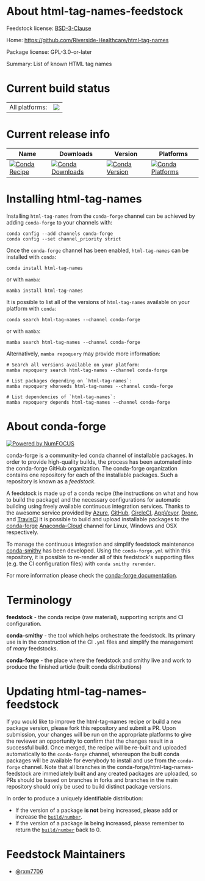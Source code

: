 About html-tag-names-feedstock
==============================

Feedstock license: [BSD-3-Clause](https://github.com/conda-forge/html-tag-names-feedstock/blob/main/LICENSE.txt)

Home: https://github.com/Riverside-Healthcare/html-tag-names

Package license: GPL-3.0-or-later

Summary: List of known HTML tag names

Current build status
====================


<table><tr><td>All platforms:</td>
    <td>
      <a href="https://dev.azure.com/conda-forge/feedstock-builds/_build/latest?definitionId=19674&branchName=main">
        <img src="https://dev.azure.com/conda-forge/feedstock-builds/_apis/build/status/html-tag-names-feedstock?branchName=main">
      </a>
    </td>
  </tr>
</table>

Current release info
====================

| Name | Downloads | Version | Platforms |
| --- | --- | --- | --- |
| [![Conda Recipe](https://img.shields.io/badge/recipe-html--tag--names-green.svg)](https://anaconda.org/conda-forge/html-tag-names) | [![Conda Downloads](https://img.shields.io/conda/dn/conda-forge/html-tag-names.svg)](https://anaconda.org/conda-forge/html-tag-names) | [![Conda Version](https://img.shields.io/conda/vn/conda-forge/html-tag-names.svg)](https://anaconda.org/conda-forge/html-tag-names) | [![Conda Platforms](https://img.shields.io/conda/pn/conda-forge/html-tag-names.svg)](https://anaconda.org/conda-forge/html-tag-names) |

Installing html-tag-names
=========================

Installing `html-tag-names` from the `conda-forge` channel can be achieved by adding `conda-forge` to your channels with:

```
conda config --add channels conda-forge
conda config --set channel_priority strict
```

Once the `conda-forge` channel has been enabled, `html-tag-names` can be installed with `conda`:

```
conda install html-tag-names
```

or with `mamba`:

```
mamba install html-tag-names
```

It is possible to list all of the versions of `html-tag-names` available on your platform with `conda`:

```
conda search html-tag-names --channel conda-forge
```

or with `mamba`:

```
mamba search html-tag-names --channel conda-forge
```

Alternatively, `mamba repoquery` may provide more information:

```
# Search all versions available on your platform:
mamba repoquery search html-tag-names --channel conda-forge

# List packages depending on `html-tag-names`:
mamba repoquery whoneeds html-tag-names --channel conda-forge

# List dependencies of `html-tag-names`:
mamba repoquery depends html-tag-names --channel conda-forge
```


About conda-forge
=================

[![Powered by
NumFOCUS](https://img.shields.io/badge/powered%20by-NumFOCUS-orange.svg?style=flat&colorA=E1523D&colorB=007D8A)](https://numfocus.org)

conda-forge is a community-led conda channel of installable packages.
In order to provide high-quality builds, the process has been automated into the
conda-forge GitHub organization. The conda-forge organization contains one repository
for each of the installable packages. Such a repository is known as a *feedstock*.

A feedstock is made up of a conda recipe (the instructions on what and how to build
the package) and the necessary configurations for automatic building using freely
available continuous integration services. Thanks to the awesome service provided by
[Azure](https://azure.microsoft.com/en-us/services/devops/), [GitHub](https://github.com/),
[CircleCI](https://circleci.com/), [AppVeyor](https://www.appveyor.com/),
[Drone](https://cloud.drone.io/welcome), and [TravisCI](https://travis-ci.com/)
it is possible to build and upload installable packages to the
[conda-forge](https://anaconda.org/conda-forge) [Anaconda-Cloud](https://anaconda.org/)
channel for Linux, Windows and OSX respectively.

To manage the continuous integration and simplify feedstock maintenance
[conda-smithy](https://github.com/conda-forge/conda-smithy) has been developed.
Using the ``conda-forge.yml`` within this repository, it is possible to re-render all of
this feedstock's supporting files (e.g. the CI configuration files) with ``conda smithy rerender``.

For more information please check the [conda-forge documentation](https://conda-forge.org/docs/).

Terminology
===========

**feedstock** - the conda recipe (raw material), supporting scripts and CI configuration.

**conda-smithy** - the tool which helps orchestrate the feedstock.
                   Its primary use is in the construction of the CI ``.yml`` files
                   and simplify the management of *many* feedstocks.

**conda-forge** - the place where the feedstock and smithy live and work to
                  produce the finished article (built conda distributions)


Updating html-tag-names-feedstock
=================================

If you would like to improve the html-tag-names recipe or build a new
package version, please fork this repository and submit a PR. Upon submission,
your changes will be run on the appropriate platforms to give the reviewer an
opportunity to confirm that the changes result in a successful build. Once
merged, the recipe will be re-built and uploaded automatically to the
`conda-forge` channel, whereupon the built conda packages will be available for
everybody to install and use from the `conda-forge` channel.
Note that all branches in the conda-forge/html-tag-names-feedstock are
immediately built and any created packages are uploaded, so PRs should be based
on branches in forks and branches in the main repository should only be used to
build distinct package versions.

In order to produce a uniquely identifiable distribution:
 * If the version of a package **is not** being increased, please add or increase
   the [``build/number``](https://docs.conda.io/projects/conda-build/en/latest/resources/define-metadata.html#build-number-and-string).
 * If the version of a package **is** being increased, please remember to return
   the [``build/number``](https://docs.conda.io/projects/conda-build/en/latest/resources/define-metadata.html#build-number-and-string)
   back to 0.

Feedstock Maintainers
=====================

* [@rxm7706](https://github.com/rxm7706/)

